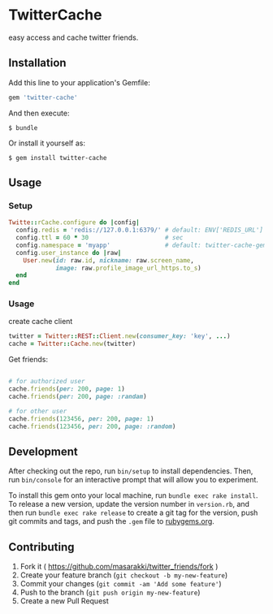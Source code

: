 # TwitterCache

easy access and cache twitter friends.

## Installation

Add this line to your application's Gemfile:

```ruby
gem 'twitter-cache'
```

And then execute:

    $ bundle

Or install it yourself as:

    $ gem install twitter-cache

## Usage

### Setup

```ruby
Twitte::rCache.configure do |config|
  config.redis = 'redis://127.0.0.1:6379/' # default: ENV['REDIS_URL']
  config.ttl = 60 * 30                     # sec
  config.namespace = 'myapp'               # default: twitter-cache-gem
  config.user_instance do |raw|
    User.new(id: raw.id, nickname: raw.screen_name,
             image: raw.profile_image_url_https.to_s)
  end
end
```

### Usage

create cache client

```ruby
twitter = Twitter::REST::Client.new(consumer_key: 'key', ...)
cache = Twitter::Cache.new(twitter)
```

Get friends:

```ruby

# for authorized user
cache.friends(per: 200, page: 1)
cache.friends(per: 200, page: :randam)

# for other user
cache.friends(123456, per: 200, page: 1)
cache.friends(123456, per: 200, page: :random)
```

## Development

After checking out the repo, run `bin/setup` to install dependencies. Then, run `bin/console` for an interactive prompt that will allow you to experiment.

To install this gem onto your local machine, run `bundle exec rake install`. To release a new version, update the version number in `version.rb`, and then run `bundle exec rake release` to create a git tag for the version, push git commits and tags, and push the `.gem` file to [rubygems.org](https://rubygems.org).

## Contributing

1. Fork it ( https://github.com/masarakki/twitter_friends/fork )
2. Create your feature branch (`git checkout -b my-new-feature`)
3. Commit your changes (`git commit -am 'Add some feature'`)
4. Push to the branch (`git push origin my-new-feature`)
5. Create a new Pull Request
